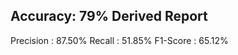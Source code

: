 Accuracy: 79%
Derived Report
------------------------------------------------------------------------------------------
Precision     : 87.50%
Recall        : 51.85%
F1-Score      : 65.12%
